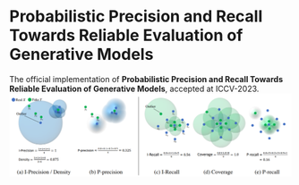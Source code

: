 # Probabilistic Precision and Recall Towards Reliable Evaluation of Generative Models
The official implementation of **Probabilistic Precision and Recall Towards Reliable Evaluation of Generative Models**, accepted at ICCV-2023.
![figure/image.png](figure/image.png)
